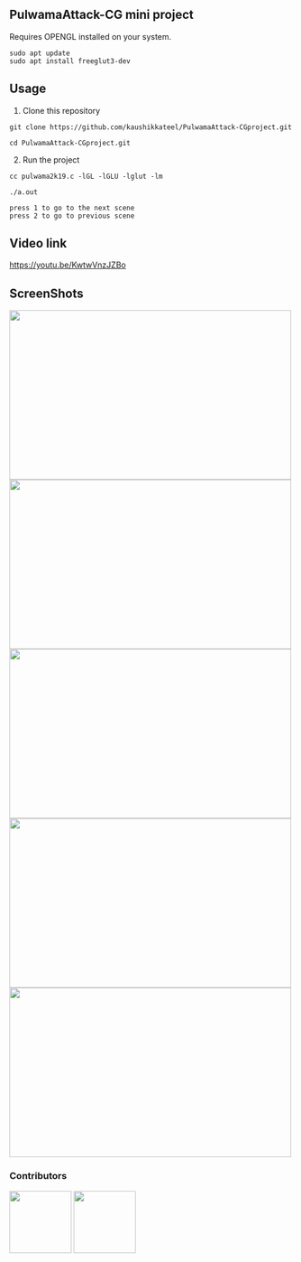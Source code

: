 ## PulwamaAttack-CG mini project

Requires OPENGL installed on your system.
```
sudo apt update
sudo apt install freeglut3-dev
```
## Usage

1. Clone this repository

```
git clone https://github.com/kaushikkateel/PulwamaAttack-CGproject.git

cd PulwamaAttack-CGproject.git
```

2. Run the project

```
cc pulwama2k19.c -lGL -lGLU -lglut -lm

./a.out

press 1 to go to the next scene 
press 2 to go to previous scene

```

## Video link
  https://youtu.be/KwtwVnzJZBo


## ScreenShots
<img src="https://raw.githubusercontent.com/kaushikkateel/PulwamaAttack2019/master/images/2.PNG" alt="" width="500" height="300">
<img src="https://raw.githubusercontent.com/kaushikkateel/PulwamaAttack2019/master/images/3.PNG" alt="" width="500" height="300">
<img src="https://raw.githubusercontent.com/kaushikkateel/PulwamaAttack2019/master/images/4.PNG" alt="" width="500" height="300">
<img src="https://raw.githubusercontent.com/kaushikkateel/PulwamaAttack2019/master/images/5.PNG" alt="" width="500" height="300">
<img src="https://raw.githubusercontent.com/kaushikkateel/PulwamaAttack2019/master/images/1.PNG" alt="" width="500" height="300">

### Contributors

<p float="left">
  <a href="https://github.com/kaushikkateel"><img src="https://avatars3.githubusercontent.com/u/49521970?s=400&v=4" width="110" height="110" /></a>
  <a href="https://github.com/dushyanthprabhu"><img src="https://avatars3.githubusercontent.com/u/52596301?s=400&v=4" width="110" height="110" /></a>
</p>



